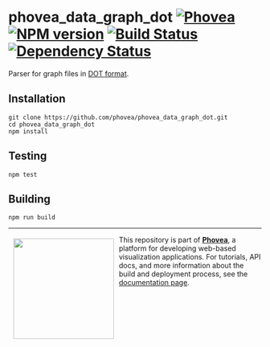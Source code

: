 phovea_data_graph_dot [![Phovea][phovea-image]][phovea-url] [![NPM version][npm-image]][npm-url] [![Build Status][travis-image]][travis-url] [![Dependency Status][daviddm-image]][daviddm-url]
=====================

Parser for graph files in [DOT format](https://en.wikipedia.org/wiki/DOT_(graph_description_language)).

Installation
------------

```
git clone https://github.com/phovea/phovea_data_graph_dot.git
cd phovea_data_graph_dot
npm install
```

Testing
-------

```
npm test
```

Building
--------

```
npm run build
```



***

<a href="https://caleydo.org"><img src="http://caleydo.org/assets/images/logos/caleydo.svg" align="left" width="200px" hspace="10" vspace="6"></a>
This repository is part of **[Phovea](http://phovea.caleydo.org/)**, a platform for developing web-based visualization applications. For tutorials, API docs, and more information about the build and deployment process, see the [documentation page](http://phovea.caleydo.org).


[phovea-image]: https://img.shields.io/badge/Phovea-Server%20Plugin-10ACDF.svg
[phovea-url]: https://phovea.caleydo.org
[npm-image]: https://badge.fury.io/js/phovea_data_graph_dot.svg
[npm-url]: https://npmjs.org/package/phovea_data_graph_dot
[travis-image]: https://travis-ci.org/phovea/phovea_data_graph_dot.svg?branch=master
[travis-url]: https://travis-ci.org/phovea/phovea_data_graph_dot
[daviddm-image]: https://david-dm.org/phovea/phovea_data_graph_dot/status.svg
[daviddm-url]: https://david-dm.org/phovea/phovea_data_graph_dot
